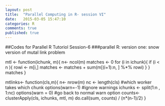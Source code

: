 ```yaml
---
layout: post
title:  "Parallel Computing in R- session VI"
date:   2015-03-05 15:47:10
categories: R
comments: true
published: true
---
```



##Codes for Parallel R Tutoriol Session-6
###parallel R: version one: snow version of mutal link problem

mtl <- function(ichunk, m){
  n<- ncol(m)
  matches <- 0
  for (i in ichunk){
       if (i < n ){
          rowi <- m[i,]
          matches <- matches +
              sum(m[(i+1):n, ] %*% rowi)
       }
  }
  matches
}

mtlinks<- function(cls,m){
  n<- nrow(m)
  nc <- length(cls)
  #which worker takes which chunk
  options(warn=-1) #ignore warnings
  ichunks <- split(1:n , 1:nc)
  options(warn = 0) #go back to normal warn option
  counts<- clusterApply(cls, ichunks, mtl, m)
  do.call(sum, counts) / (n*(n-1)/2)
  }
